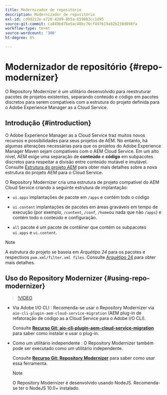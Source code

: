 ```yaml
---
title: Modernizador de repositório
description: Modernizador de repositório
exl-id: cd9d212e-e720-4209-8b5a-659883cc1d95
source-git-commit: ca849bd76e5ac40bc76cf497619a82b238d898fa
workflow-type: tm+mt
source-wordcount: '300'
ht-degree: 6%

---
```


# Modernizador de repositório {#repo-modernizer}

O Repository Modernizer é um utilitário desenvolvido para reestruturar pacotes de projetos existentes, separando conteúdo e código em pacotes discretos para serem compatíveis com a estrutura do projeto definida para o Adobe Experience Manager as a Cloud Service.

## Introdução {#introduction}

O Adobe Experience Manager as a Cloud Service traz muitos novos recursos e possibilidades para seus projetos de AEM. No entanto, há algumas alterações necessárias para que os projetos do Adobe Experience Manager Maven sejam compatíveis com o AEM Cloud Service. Em um alto nível, AEM exige uma separação de **conteúdo** e **código** em subpacotes discretos para respeitar a divisão entre conteúdo mutável e imutável. Consulte [Estrutura do projeto AEM](https://experienceleague.adobe.com/docs/experience-manager-cloud-service/implementing/developing/aem-project-content-package-structure.html?lang=pt-BR) para obter mais detalhes sobre a nova estrutura do projeto AEM para o Cloud Service.

O Repository Modernizer cria uma estrutura de projeto compatível do AEM Cloud Service criando a seguinte estrutura de implantação:

* `ui.apps` implantações de pacote em `/apps` e contém todo o código

* `ui.content` implantações de pacotes em áreas graváveis em tempo de execução (por exemplo, `/content`, `/conf`, `/home`ou nada que não `/apps`) e contém todo o conteúdo e configuração.

* `all` pacote é um pacote de contêiner que contém os subpacotes `ui.apps` e `ui.content`.

>[!NOTE]
>A estrutura do projeto se baseia em *Arquétipo 24* para os pacotes e respectivos `pom.xml/filter.xml files`. Consulte [Arquétipo 24](https://github.com/adobe/aem-project-archetype) para obter mais detalhes.

## Uso do Repository Modernizer {#using-repo-modernizer}

>[!VIDEO](https://video.tv.adobe.com/v/333057/?quality=12&learn=on)

* Via Adobe I/O CLI : Recomenda-se usar o Repository Modernizer via `aio-cli-plugin-aem-cloud-service-migration` (AEM plug-in de refatoração de código as a Cloud Service para o Adobe I/O CLI).

   Consulte **[Recurso Git: aio-cli-plugin-aem-cloud-service-migration](https://github.com/adobe/aio-cli-plugin-aem-cloud-service-migration#introduction)** para saber como instalar e usar o plug-in.

* Como um utilitário independente : O Repository Modernizer também pode ser executado como um utilitário independente.

   Consulte **[Recurso Git: Repository Modernizer](https://github.com/adobe/aem-cloud-service-source-migration/tree/master/packages/repository-modernizer)** para saber como usar essa ferramenta.

   >[!NOTE]
   >
   >O Repository Modernizer é desenvolvido usando NodeJS. Recomenda-se ter o NodeJS 10.0+ instalado.
